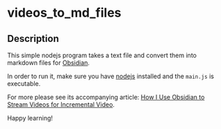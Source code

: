 # videos_to_md_files

## Description

This simple nodejs program takes a text file and convert them into markdown files for [Obsidian](https://obsidian.md/).

In order to run it, make sure you have [nodejs](https://nodejs.org/) installed and the `main.js` is executable.

For more please see its accompanying article: [How I Use Obsidian to Stream Videos for Incremental Video](https://www.masterhowtolearn.com/2022-12-29-how-i-use-obsidian-to-stream-videos-for-incremental-video/).

Happy learning!
